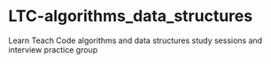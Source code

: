 # LTC-algorithms_data_structures
Learn Teach Code algorithms and data structures study sessions and interview practice group
